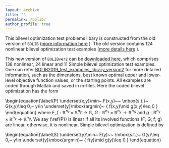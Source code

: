 ```yaml
---
layout: archive
title: ""   
permalink: /bolib/
author_profile: true
---
```


This bilevel optimization test problems libary is constructed from the old version of $\texttt{BOLIB}$
([more information here](https://github.com/ShenglongZhou/BOLIB) ). 
The old version contains 124 nonlinear bilevel optimization test
examples ([more details here](https://www.researchgate.net/publication/325120369) ). 

This new version of $\texttt{BOLIBver2}$ can be [downloaded here](\files\BOLIBExamples.zip), which comprises  138 nonlinear, 24 linear and  11 Simple bilevel optimization test examples. One can refer [BOLIB2019_test_examples_library_version2](\files\BOLIB2019_test_examples_library_version2.pdf) for more detailed information, such as the dimensions, best known optimal upper and lower-level objective function
values, or the starting points. All examples are coded through Matlab and saved in m-files. Here the coded  bilevel optimization has the form

\begin{equation}\label{P}
   \underset{x,y}\min~ F(x,y)~~ \mbox{s.t.}~  G(x,y)\leq 0,~ y\in \underset{y}\mbox{argmin}~ \{ f(x,y)\mid g(x,y)\leq 0 \}
\end{equation}
where  $F,f:\mathbb{R}^{n_x}\times\mathbb{R}^{n_y}\rightarrow \mathbb{R}$, $G:\mathbb{R}^{n_x}\times\mathbb{R}^{n_y}\rightarrow \mathbb{R}^{n_G}$ and $g:\mathbb{R}^{n_x}\times\mathbb{R}^{n_y}\rightarrow \mathbb{R}^{n_g}$. We say  (\ref{P}) is linear if all its involved functions (F; G; f; g) are linear, otherwise, it is nonlinear. Simple bilevel optimization is defined by

\begin{equation}\label{S}
   \underset{y}\min~ F(y)~~ \mbox{s.t.}~  G(y)\leq 0,~ y\in \underset{y}\mbox{argmin}~ \{ f(y)\mid g(y)\leq 0 \}
\end{equation}
